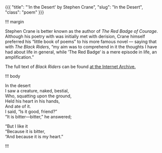 {{{
  "title": "'In the Desert' by Stephen Crane",
  "slug": "In the Desert",
  "class": "poem"
}}}

!!! margin

Stephen Crane is better known as the author of _The Red Badge of Courage_. Although his poetry with was initially met with derision, Crane himself preferred his &ldquo;little book of poems&rdquo; to his more famous novel &mdash; saying that with _The Black Riders_, &ldquo;my aim was to comprehend in it the thoughts I have had about life in general, while &rsquo;The Red Badge&lsquo; is a mere episode in life, an amplification.&rdquo;

The full text of _Black Riders_ can be found [at the Internet Archive.](https://archive.org/stream/blackridersando00crangoog#page/n4/mode/2up)

!!! body

In the desert<br/>
I saw a creature, naked, bestial,<br/>
Who, squatting upon the ground,<br/>
Held his heart in his hands,<br/>
And ate of it.<br/>
I said, &ldquo;Is it good, friend?&rdquo;<br/>
&ldquo;It is bitter—bitter,&rdquo; he answered;

&ldquo;But I like it<br/>
&ldquo;Because it is bitter,<br/>
&ldquo;And because it is my heart.&rdquo;

!!!
